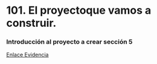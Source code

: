 # 101. El proyectoque vamos a construir.

### Introducción al proyecto a crear sección 5
[Enlace Evidencia](https://1drv.ms/i/s!Aj7xfgsA_o9bkWwuGwfQfbjsqCH_?e=lwAf4c)